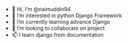 - 👋 Hi, I’m @naimuddin94
- 👀 I’m interested in python Django Framework
- 🌱 I’m currently learning advance Django
- 💞️ I’m looking to collaborate on project
- 📫 I learn django from documentation

<!---
naimuddin94/naimuddin94 is a ✨ special ✨ repository because its `README.md` (this file) appears on your GitHub profile.
You can click the Preview link to take a look at your changes.
--->
